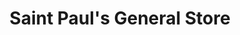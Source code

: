 ---
title: "Saint Paul's General Store"
url: /riviere-saint-paul/saint-pauls-general-store/
shop: Dorfladen
---